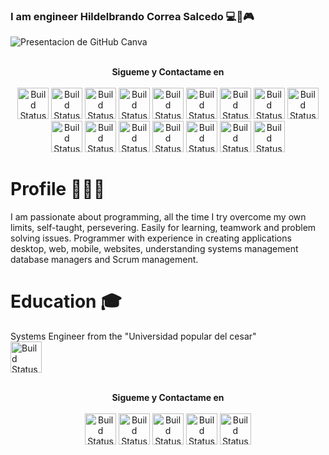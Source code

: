 ### I am engineer Hildelbrando Correa Salcedo 💻📲🎮
![Presentacion de GitHub Canva](https://user-images.githubusercontent.com/63067085/229165872-fbc59e62-de32-4cc0-809f-e53accc502e7.gif)

<p align="center">
<br>
<label><b>Sigueme y Contactame en</b></label>
<br>
<br>
<a href="#"><img src="https://growiz.com.br/wp-content/uploads/2021/01/ms-dotnet-3-1024x1024.png" alt="Build Status" height=50></a>
<a href="#"><img src="https://cdn-icons-png.flaticon.com/512/6132/6132221.png" alt="Build Status" height=50></a>
<a href="#"><img src="https://cdn-icons-png.flaticon.com/512/6132/6132222.png" alt="Build Status" height=50></a>
<a href="#"><img src="https://upload.wikimedia.org/wikipedia/commons/thumb/6/61/HTML5_logo_and_wordmark.svg/800px-HTML5_logo_and_wordmark.svg.png" alt="Build Status" height=50></a>
<a href="#"><img src="https://upload.wikimedia.org/wikipedia/commons/thumb/d/d5/CSS3_logo_and_wordmark.svg/1200px-CSS3_logo_and_wordmark.svg.png" alt="Build Status" height=50></a>
<a href="#"><img src="https://encrypted-tbn0.gstatic.com/images?q=tbn:ANd9GcTab05l3ndGtZqyqxgTeOkmB7g2eDGyYrQp60gRu108tIEXOLQTl8tf9Jpx90UiNJEIv1Q&usqp=CAU" alt="Build Status" height=50></a>
<a href="#"><img src="https://upload.wikimedia.org/wikipedia/commons/thumb/c/cf/Angular_full_color_logo.svg/1200px-Angular_full_color_logo.svg.png" alt="Build Status" height=50></a>
<a href="#"><img src="https://camo.githubusercontent.com/dc130e15e764a2ce83daf7503c9b73e5ee349259ceb82b4a0f393339289f8564/68747470733a2f2f63646e2d696d616765732d312e6d656469756d2e636f6d2f6d61782f313230302f312a352d616f4b3849426d58766535776842514d393047412e706e67" alt="Build Status" height=50></a>
<a href="#"><img src="https://cdn-images-1.medium.com/max/1200/1*knHF_qpxdtS8h0Z8EeqowA.png" alt="Build Status" height=50></a>
<a href="#"><img src="https://play-lh.googleusercontent.com/DvdO6zut4h7byRXOnmtpuyLTnC2-fPltRT-yqI0l9m_mA-U1mhDPj3NAE7IenEF1yg" alt="Build Status" height=50></a>
<a href="#"><img src="https://play-lh.googleusercontent.com/PCpXdqvUWfCW1mXhH1Y_98yBpgsWxuTSTofy3NGMo9yBTATDyzVkqU580bfSln50bFU" alt="Build Status" height=50></a>
<a href="#"><img src="https://geeks.ms/jorge/wp-content/uploads/sites/6/2007/05/20210927_01.png" alt="Build Status" height=50></a>
<a href="#"><img src="https://d3njjcbhbojbot.cloudfront.net/api/utilities/v1/imageproxy/https://coursera-course-photos.s3.amazonaws.com/44/a1aa6de0754300a8bb8a2f2d2ac817/atlassian-logo-gradient-vertical-white.png?auto=format%2Ccompress&dpr=1" alt="Build Status" height=50></a>
<a href="#"><img src="https://cdn-icons-png.flaticon.com/512/1420/1420398.png" alt="Build Status" height=50></a>
<a href="#"><img src="https://www.certia.net/wp-content/uploads/2021/03/NoSQL1.png" alt="Build Status" height=50></a>
<a href="#"><img src="https://sqltest.abonent.plus/assets/nosql-logo.87dc0d06.png" alt="Build Status" height=50></a>
</p>

# Profile 👨🏻‍💻

I am passionate about programming, all the time I try overcome my own limits, self-taught, persevering. Easily for learning, teamwork and problem solving issues.
Programmer with experience in creating applications desktop, web, mobile, websites, understanding systems management database managers and Scrum management.

# Education 🎓

Systems Engineer from the "Universidad popular del cesar"  
<a href="http://sistemas.unicesar.edu.co/"><img src=![LogoSistemas2023](https://user-images.githubusercontent.com/63067085/229247342-b0ea0e82-c354-402b-bf5a-65ff6ba29f97.png) alt="Build Status" height=50></a>

<p align="center">
<br>
<label><b>Sigueme y Contactame en</b></label>
<br>
<br>
<a href="https://www.linkedin.com/in/hildelbrando-correa-salcedo-326776241/"><img src="https://play-lh.googleusercontent.com/kMofEFLjobZy_bCuaiDogzBcUT-dz3BBbOrIEjJ-hqOabjK8ieuevGe6wlTD15QzOqw" alt="Build Status" height=50></a>
<a href="https://mail.google.com/mail/u/0/#inbox?compose=DmwnWtDnGLtzjlhDTmcMzgtkVWHmjWhjKlGRcTCzRprqxxjqttSksslJdWlMgMbSTbqmJMssgKqG"><img src="https://play-lh.googleusercontent.com/KSuaRLiI_FlDP8cM4MzJ23ml3og5Hxb9AapaGTMZ2GgR103mvJ3AAnoOFz1yheeQBBI" alt="Build Status" height=50></a>
<a href="https://api.whatsapp.com/send?phone=573022605415"><img src="https://play-lh.googleusercontent.com/bYtqbOcTYOlgc6gqZ2rwb8lptHuwlNE75zYJu6Bn076-hTmvd96HH-6v7S0YUAAJXoJN" alt="Build Status" height=50></a>
<a href="https://www.instagram.com/hbrayancorrea/"><img src="https://upload.wikimedia.org/wikipedia/commons/9/95/Instagram_logo_2022.svg" alt="Build Status" height=50></a>
<label><b></b></label>
<a href="https://www.facebook.com/brayancorreasd/"><img src="https://upload.wikimedia.org/wikipedia/commons/thumb/e/ee/Logo_de_Facebook.png/220px-Logo_de_Facebook.png" alt="Build Status" height=50></a>
</p>

